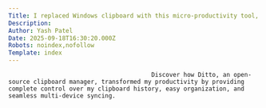 ```yaml
---
Title: I replaced Windows clipboard with this micro-productivity tool, and I’m not going back
Description: 
Author: Yash Patel
Date: 2025-09-18T16:30:20.000Z
Robots: noindex,nofollow
Template: index
---
```


                                            Discover how Ditto, an open-source clipboard manager, transformed my productivity by providing complete control over my clipboard history, easy organization, and seamless multi-device syncing.
                                        